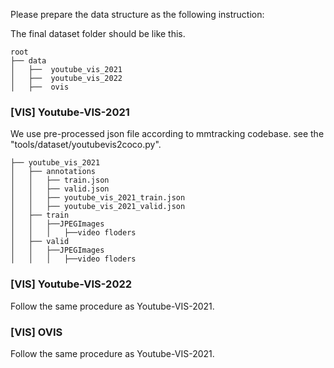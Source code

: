 Please prepare the data structure as the following instruction:

The final dataset folder should be like this. 
```
root 
├── data
│   ├──  youtube_vis_2021
│   ├──  youtube_vis_2022
│   ├──  ovis
```

### [VIS] Youtube-VIS-2021
We use pre-processed json file according to mmtracking codebase.
see the "tools/dataset/youtubevis2coco.py".

```
├── youtube_vis_2021
│   ├── annotations
│   │   ├── train.json
│   │   ├── valid.json
│   │   ├── youtube_vis_2021_train.json
│   │   ├── youtube_vis_2021_valid.json
│   ├── train
│   │   ├──JPEGImages
│   │   │   ├──video floders
│   ├── valid
│   │   ├──JPEGImages
│   │   │   ├──video floders
```

### [VIS] Youtube-VIS-2022
Follow the same procedure as Youtube-VIS-2021.

### [VIS] OVIS

Follow the same procedure as Youtube-VIS-2021.